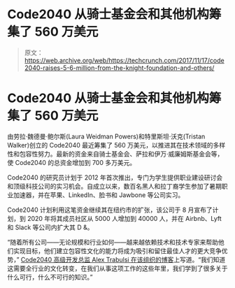 # Code2040 从骑士基金会和其他机构筹集了 560 万美元 

> 原文：<https://web.archive.org/web/https://techcrunch.com/2017/11/17/code2040-raises-5-6-million-from-the-knight-foundation-and-others/>

# Code2040 从骑士基金会和其他机构筹集了 560 万美元

由劳拉·魏德曼·鲍尔斯(Laura Weidman Powers)和特里斯坦·沃克(Tristan Walker)创立的 Code2040 最近筹集了 560 万美元，以推进其在技术领域的多样性和包容性努力。最新的资金来自骑士基金会、萨拉和伊万·威廉姆斯基金会等，使 Code2040 的总资金增加到 700 多万美元。

Code2040 的研究员计划于 2012 年首次推出，专门为学生提供职业建设研讨会和顶级科技公司的实习机会。自成立以来，数百名黑人和拉丁裔学生参加了暑期职业加速器，并在苹果、LinkedIn、脸书和 Jawbone 等公司实习。

Code2040 计划利用这笔资金继续其在纽约市的扩张，该公司于 8 月宣布了计划，到 2020 年将其成员社区从 5000 人增加到 40000 人，并在 Airbnb、Lyft 和 Slack 等公司内扩大其 D &。

“随着所有公司——无论规模和行业如何——越来越依赖技术和技术专家来帮助他们实现目标，他们建立包容性文化的能力将成为吸引和留住最佳人才的更大竞争优势，” [Code2040 高级开发总监 Alex Trabulsi 在该组织的博客](https://web.archive.org/web/20221205151306/https://medium.com/@Code2040/funding-and-building-the-economy-of-the-future-906337451591)上写道。“我们知道这需要全行业的文化转变，在我们从事这项工作的这些年里，我们学到了很多关于什么可行，什么不可行的知识。”